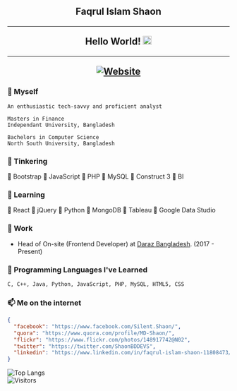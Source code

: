 <h2 align="center"> 
Faqrul Islam Shaon
  <br><hr>
Hello World! <img src="https://media.giphy.com/media/hvRJCLFzcasrR4ia7z/giphy.gif" width="20">
<hr>
  
[![Website](https://img.shields.io/badge/--website?label=Website&logo=gatsby&style=social)](https://shaonbd.netlify.app)
</h2>

### 🧑 Myself
```
An enthusiastic tech-savvy and proficient analyst

Masters in Finance
Independant University, Bangladesh

Bachelors in Computer Science
North South University, Bangladesh 
```

### 🔭 Tinkering
🔸 Bootstrap
🔸 JavaScript
🔸 PHP
🔸 MySQL
🔸 Construct 3
🔸 BI

### 🌱 Learning
🔸 React
🔸 jQuery
🔸 Python
🔸 MongoDB
🔸 Tableau
🔸 Google Data Studio

### 🧳 Work
- Head of On-site (Frontend Developer) at [Daraz Bangladesh](https://www.daraz.com.bd). (2017 - Present)

### 👾 Programming Languages I've Learned
```bash
C, C++, Java, Python, JavaScript, PHP, MySQL, HTML5, CSS
```

### 📫 Me on the internet
```json
{
  "facebook": "https://www.facebook.com/Silent.Shaon/",
  "quora": "https://www.quora.com/profile/MD-Shaon/",
  "flickr": "https://www.flickr.com/photos/148917742@N02",
  "twitter": "https://twitter.com/ShaonBDDEVS",
  "linkedin": "https://www.linkedin.com/in/faqrul-islam-shaon-11808473/"
}
```
![Top Langs](https://github-readme-stats.vercel.app/api/top-langs/?username=shaonbd&theme=blue-green&layout=compact)
<br>
![Visitors](https://visitor-badge.laobi.icu/badge?page_id=shaonbd.shaonbd)
